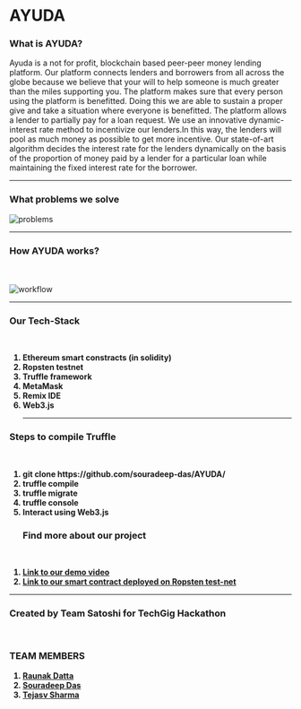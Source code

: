 # AYUDA
<b><h3>What is AYUDA?</h3></b>


Ayuda is a not for profit, blockchain based peer-peer money lending platform.
Our platform connects lenders and borrowers from all across the globe because we believe that your will to help someone is much  greater than the miles supporting you.
The  platform makes sure that every person using the platform is benefitted. Doing this we are able to sustain a proper give and take a situation where everyone is benefitted.
The platform allows a lender to partially pay for a loan request.
We use an innovative dynamic-interest rate method to incentivize our lenders.In this way, the lenders will pool as much money as possible to get more incentive.
 Our state-of-art algorithm decides the interest rate for the lenders dynamically on the basis of the proportion of money paid by a lender for a particular loan while maintaining the fixed interest rate for the borrower. </p><hr>

<b><h3>What problems we solve</h3></b>
![problems](https://github.com/souradeep-das/AYUDA/blob/master/Capture7.PNG)<hr>

<b><h3>How AYUDA works?</h3></b><br><br>
![workflow](https://github.com/souradeep-das/AYUDA/blob/master/Capture6.PNG)<hr>

<b><h3>Our Tech-Stack</h3><b><br>
  <ol><li>Ethereum smart constracts (in solidity)</li>
<li>Ropsten testnet</li>
<li>Truffle framework</li>
<li>MetaMask</li>
<li>Remix IDE</li>
<li>Web3.js</li>
<hr>
  </ol>
<h3><b>Steps to compile Truffle</h3></b>
<br>
<ol>
 <li> git clone https://github.com/souradeep-das/AYUDA/</li>
<li>truffle compile</li>
<li>truffle migrate</li>
<li>truffle console</li>
<li>Interact using Web3.js</li>
 </ol><ol>
  
  <b><h3>Find more about our project</h3></b><br>
  
  <li><a href="https://www.youtube.com/channel/UCW0QJpbet6AfKRe-Nmw623w?view_as=subscriber">Link to our demo video</a></li>
  <li><a href="https://ropsten.etherscan.io/address/0x076353c6015fc5ff37bbd47472f76002bb712ac5">Link to our smart contract deployed on Ropsten test-net</a></li>
  </ol>
  
  <hr>
 <b> <h3>Created by Team Satoshi for TechGig Hackathon</h3></b><br>
 
 <b><h3>TEAM MEMBERS</h3></b>
 <ol><li><a href="https://github.com/rounakdatta">Raunak Datta</a></li>
  <li><a href="https://github.com/souradeep-das">Souradeep Das</a></li>
  <li><a href="https://github.com/tejas2005">Tejasv Sharma</a></li></ol>
 
